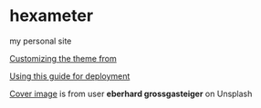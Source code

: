 # hexameter
my personal site

[Customizing the theme from](https://github.com/LekoArts/gatsby-starter-minimal-blog)

[Using this guide for
deployment](https://blog.bitsrc.io/deploy-a-gatsby-site-on-github-pages-for-free-f18853c1b7a9)

[Cover image](https://unsplash.com/photos/8cylkZnxEiE) is from user **eberhard
grossgasteiger** on Unsplash